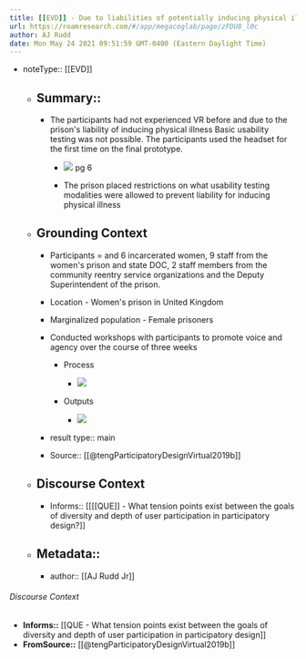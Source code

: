 ```yaml
---
title: [[EVD]] - Due to liabilities of potentially inducing physical illness Usability testing was not possible -[[@tengParticipatoryDesignVirtual2019b]]
url: https://roamresearch.com/#/app/megacoglab/page/zFDU8_l0c
author: AJ Rudd
date: Mon May 24 2021 09:51:59 GMT-0400 (Eastern Daylight Time)
---
```


- noteType:: [[EVD]]

    - ## Summary::

        - The participants had not experienced VR before and due to the prison's liability of inducing physical illness Basic usability testing was not possible. The participants used the headset for the first time on the final prototype.

            - ![](https://firebasestorage.googleapis.com/v0/b/firescript-577a2.appspot.com/o/imgs%2Fapp%2Fmegacoglab%2Fz__J9U1Wj_.png?alt=media&token=dea6b80c-27b3-4eae-82a3-f0c614286035) pg 6

            - The prison placed restrictions on what usability testing modalities were allowed to prevent liability for inducing physical illness

    - ## **Grounding Context**

        - Participants = and 6 incarcerated women, 9 staff from the women's prison and state DOC, 2 staff members from the community reentry service organizations and the Deputy Superintendent of the prison.

        - Location - Women's prison in United Kingdom

        - Marginalized population - Female prisoners

        - Conducted workshops with participants to promote voice and agency over the course of three weeks

            - Process

                - ![](https://firebasestorage.googleapis.com/v0/b/firescript-577a2.appspot.com/o/imgs%2Fapp%2Fmegacoglab%2FziWx4hI2wV.png?alt=media&token=8d1036c3-6596-41c7-ad2a-6aa8475409a6)

            - Outputs

                - ![](https://firebasestorage.googleapis.com/v0/b/firescript-577a2.appspot.com/o/imgs%2Fapp%2Fmegacoglab%2Fb0cTCEaeKc.png?alt=media&token=f2025313-61b0-4df2-b05c-500aeb08cf81)

        - result type:: main

        - Source:: [[@tengParticipatoryDesignVirtual2019b]]

    - ## **Discourse Context**

        - Informs:: [[[[QUE]] - What tension points exist between the goals of diversity and depth of user participation in participatory design?]]

    - ## Metadata::

        - author:: [[AJ Rudd Jr]]

###### Discourse Context

- **Informs::** [[QUE - What tension points exist between the goals of diversity and depth of user participation in participatory design]]
- **FromSource::** [[@tengParticipatoryDesignVirtual2019b]]
